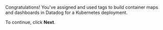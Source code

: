 Congratulations! You've assigned and used tags to build container maps and dashboards in Datadog for a Kubernetes deployment.

To continue, click **Next**.